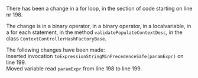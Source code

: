 There has been a change in a for loop, in the section of code starting on line nr 198.
  
The change is in a binary operator, in a binary operator, in a localvariable, in a for each statement, in the method ```validatePopulateContextDesc```, in the class ```ContextControllerHashFactoryBase```.
  
The following changes have been made:  
Inserted invocation ```toExpressionStringMinPrecedenceSafe(paramExpr)``` on line 199.  
Moved variable read ```paramExpr``` from line 198 to line 199.  
